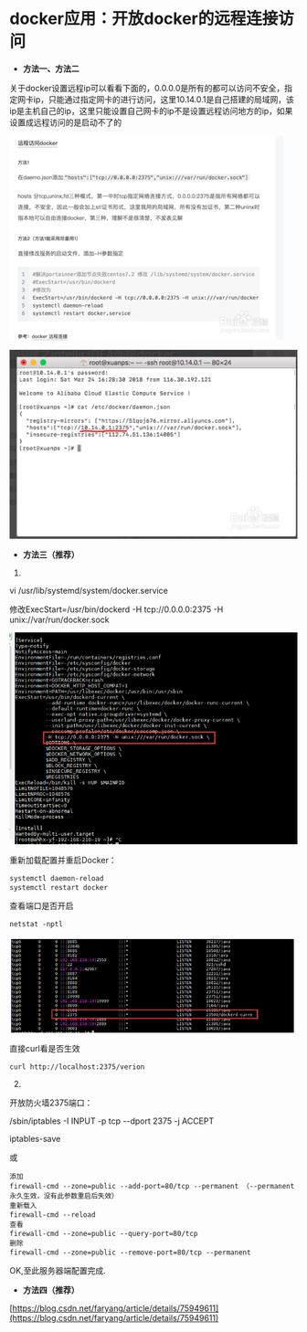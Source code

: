 # docker应用：开放docker的远程连接访问

* **方法一、方法二**

关于docker设置远程ip可以看看下面的，0.0.0.0是所有的都可以访问不安全，指定网卡ip，只能通过指定网卡的进行访问，这里10.14.0.1是自己搭建的局域网，该ip是主机自己的ip，这里只能设置自己网卡的ip不是设置远程访问地方的ip，如果设置成远程访问的是启动不了的

![](/assets/86d6277f9e2f0708db93060be524b899a901f223.jpg)

![](/assets/12312321321.png)

* **方法三（推荐）**

1.

vi /usr/lib/systemd/system/docker.service

修改ExecStart=/usr/bin/dockerd -H tcp://0.0.0.0:2375 -H unix://var/run/docker.sock

![](/assets/p.jpg)

重新加载配置并重启Docker：

```
systemctl daemon-reload
systemctl restart docker
```

查看端口是否开启

```
netstat -nptl
```

![](/assets/VHWVSQ}41HEX%%LA9I8}HRO.png)

直接curl看是否生效

```
curl http://localhost:2375/verion
```

2.

开放防火墙2375端口：

/sbin/iptables -I INPUT -p tcp --dport 2375 -j ACCEPT

iptables-save

或

```
添加
firewall-cmd --zone=public --add-port=80/tcp --permanent （--permanent永久生效，没有此参数重启后失效）
重新载入
firewall-cmd --reload
查看
firewall-cmd --zone=public --query-port=80/tcp
删除
firewall-cmd --zone=public --remove-port=80/tcp --permanent
```

OK,至此服务器端配置完成.

* **方法四（推荐）**

[https://blog.csdn.net/faryang/article/details/75949611](https://blog.csdn.net/faryang/article/details/75949611)

